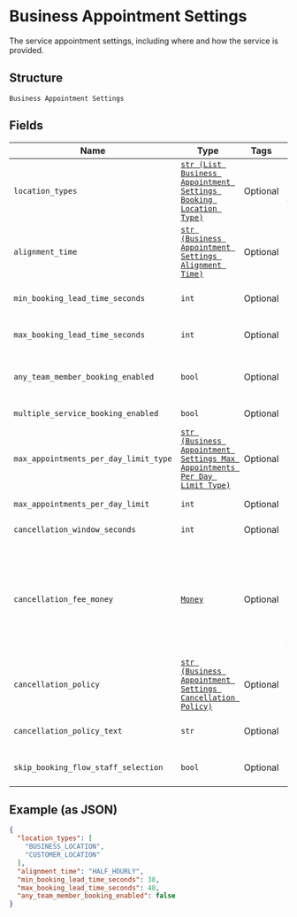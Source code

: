 
# Business Appointment Settings

The service appointment settings, including where and how the service is provided.

## Structure

`Business Appointment Settings`

## Fields

| Name | Type | Tags | Description |
|  --- | --- | --- | --- |
| `location_types` | [`str (List Business Appointment Settings Booking Location Type)`](../../doc/models/business-appointment-settings-booking-location-type.md) | Optional | Types of the location allowed for bookings.<br>See [BusinessAppointmentSettingsBookingLocationType](#type-businessappointmentsettingsbookinglocationtype) for possible values |
| `alignment_time` | [`str (Business Appointment Settings Alignment Time)`](../../doc/models/business-appointment-settings-alignment-time.md) | Optional | Time units of a service duration for bookings. |
| `min_booking_lead_time_seconds` | `int` | Optional | The minimum lead time in seconds before a service can be booked. A booking must be created at least this amount of time before its starting time. |
| `max_booking_lead_time_seconds` | `int` | Optional | The maximum lead time in seconds before a service can be booked. A booking must be created at most this amount of time before its starting time. |
| `any_team_member_booking_enabled` | `bool` | Optional | Indicates whether a customer can choose from all available time slots and have a staff member assigned<br>automatically (`true`) or not (`false`). |
| `multiple_service_booking_enabled` | `bool` | Optional | Indicates whether a customer can book multiple services in a single online booking. |
| `max_appointments_per_day_limit_type` | [`str (Business Appointment Settings Max Appointments Per Day Limit Type)`](../../doc/models/business-appointment-settings-max-appointments-per-day-limit-type.md) | Optional | Types of daily appointment limits. |
| `max_appointments_per_day_limit` | `int` | Optional | The maximum number of daily appointments per team member or per location. |
| `cancellation_window_seconds` | `int` | Optional | The cut-off time in seconds for allowing clients to cancel or reschedule an appointment. |
| `cancellation_fee_money` | [`Money`](../../doc/models/money.md) | Optional | Represents an amount of money. `Money` fields can be signed or unsigned.<br>Fields that do not explicitly define whether they are signed or unsigned are<br>considered unsigned and can only hold positive amounts. For signed fields, the<br>sign of the value indicates the purpose of the money transfer. See<br>[Working with Monetary Amounts](https://developer.squareup.com/docs/build-basics/working-with-monetary-amounts)<br>for more information. |
| `cancellation_policy` | [`str (Business Appointment Settings Cancellation Policy)`](../../doc/models/business-appointment-settings-cancellation-policy.md) | Optional | The category of the seller’s cancellation policy. |
| `cancellation_policy_text` | `str` | Optional | The free-form text of the seller's cancellation policy.<br>**Constraints**: *Maximum Length*: `65536` |
| `skip_booking_flow_staff_selection` | `bool` | Optional | Indicates whether customers has an assigned staff member (`true`) or can select s staff member of their choice (`false`). |

## Example (as JSON)

```json
{
  "location_types": [
    "BUSINESS_LOCATION",
    "CUSTOMER_LOCATION"
  ],
  "alignment_time": "HALF_HOURLY",
  "min_booking_lead_time_seconds": 38,
  "max_booking_lead_time_seconds": 48,
  "any_team_member_booking_enabled": false
}
```

